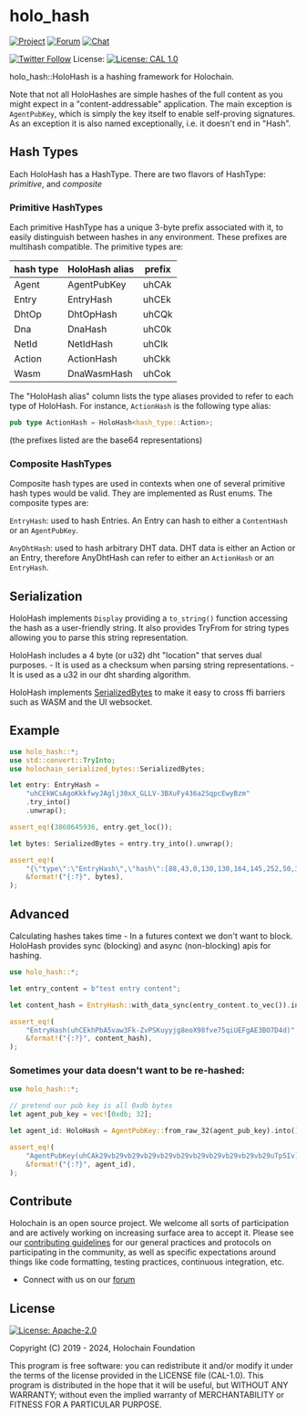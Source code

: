 # holo_hash

[![Project](https://img.shields.io/badge/project-holochain-blue.svg?style=flat-square)](http://holochain.org/)
[![Forum](https://img.shields.io/badge/chat-forum%2eholochain%2enet-blue.svg?style=flat-square)](https://forum.holochain.org)
[![Chat](https://img.shields.io/badge/chat-chat%2eholochain%2enet-blue.svg?style=flat-square)](https://chat.holochain.org)

[![Twitter Follow](https://img.shields.io/twitter/follow/holochain.svg?style=social&label=Follow)](https://twitter.com/holochain)
License: [![License: CAL 1.0](https://img.shields.io/badge/License-CAL%201.0-blue.svg)](https://github.com/holochain/cryptographic-autonomy-license)

holo_hash::HoloHash is a hashing framework for Holochain.

Note that not all HoloHashes are simple hashes of the full content as you might expect in a "content-addressable" application. The main exception is `AgentPubKey`, which is simply the key itself to enable self-proving signatures. As an exception it is also named exceptionally, i.e. it doesn't end in "Hash".

## Hash Types

Each HoloHash has a HashType. There are two flavors of HashType: *primitive*, and *composite*

### Primitive HashTypes

Each primitive HashType has a unique 3-byte prefix associated with it, to easily distinguish between hashes in any environment. These prefixes are multihash compatible. The primitive types are:

| hash type | HoloHash alias | prefix |
|-----------|----------------|--------|
| Agent     | AgentPubKey    | uhCAk  |
| Entry     | EntryHash      | uhCEk  |
| DhtOp     | DhtOpHash      | uhCQk  |
| Dna       | DnaHash        | uhC0k  |
| NetId     | NetIdHash      | uhCIk  |
| Action    | ActionHash     | uhCkk  |
| Wasm      | DnaWasmHash    | uhCok  |

The "HoloHash alias" column lists the type aliases provided to refer to each type of HoloHash. For instance, `ActionHash` is the following type alias:

```rust
pub type ActionHash = HoloHash<hash_type::Action>;
```

(the prefixes listed are the base64 representations)

### Composite HashTypes

Composite hash types are used in contexts when one of several primitive hash types would be valid. They are implemented as Rust enums. The composite types are:

`EntryHash`: used to hash Entries. An Entry can hash to either a `ContentHash` or an `AgentPubKey`.

`AnyDhtHash`: used to hash arbitrary DHT data. DHT data is either an Action or an Entry, therefore AnyDhtHash can refer to either an `ActionHash` or an `EntryHash`.

## Serialization

HoloHash implements `Display` providing a `to_string()` function accessing the hash as a user-friendly string. It also provides TryFrom for string types allowing you to parse this string representation.

HoloHash includes a 4 byte (or u32) dht "location" that serves dual purposes. - It is used as a checksum when parsing string representations. - It is used as a u32 in our dht sharding algorithm.

HoloHash implements [SerializedBytes](https://lib.rs/crates/holochain_serialized_bytes) to make it easy to cross ffi barriers such as WASM and the UI websocket.

## Example

```rust
use holo_hash::*;
use std::convert::TryInto;
use holochain_serialized_bytes::SerializedBytes;

let entry: EntryHash =
    "uhCEkWCsAgoKkkfwyJAglj30xX_GLLV-3BXuFy436a2SqpcEwyBzm"
    .try_into()
    .unwrap();

assert_eq!(3860645936, entry.get_loc());

let bytes: SerializedBytes = entry.try_into().unwrap();

assert_eq!(
    "{\"type\":\"EntryHash\",\"hash\":[88,43,0,130,130,164,145,252,50,36,8,37,143,125,49,95,241,139,45,95,183,5,123,133,203,141,250,107,100,170,165,193,48,200,28,230]}",
    &format!("{:?}", bytes),
);
```

## Advanced

Calculating hashes takes time - In a futures context we don't want to block. HoloHash provides sync (blocking) and async (non-blocking) apis for hashing.

```rust
use holo_hash::*;

let entry_content = b"test entry content";

let content_hash = EntryHash::with_data_sync(entry_content.to_vec()).into();

assert_eq!(
    "EntryHash(uhCEkhPbA5vaw3Fk-ZvPSKuyyjg8eoX98fve75qiUEFgAE3BO7D4d)",
    &format!("{:?}", content_hash),
);
```

### Sometimes your data doesn't want to be re-hashed:

```rust
use holo_hash::*;

// pretend our pub key is all 0xdb bytes
let agent_pub_key = vec![0xdb; 32];

let agent_id: HoloHash = AgentPubKey::from_raw_32(agent_pub_key).into();

assert_eq!(
    "AgentPubKey(uhCAk29vb29vb29vb29vb29vb29vb29vb29vb29vb29vb29uTp5Iv)",
    &format!("{:?}", agent_id),
);
```

## Contribute
Holochain is an open source project.  We welcome all sorts of participation and are actively working on increasing surface area to accept it.  Please see our [contributing guidelines](/CONTRIBUTING.md) for our general practices and protocols on participating in the community, as well as specific expectations around things like code formatting, testing practices, continuous integration, etc.

* Connect with us on our [forum](https://forum.holochain.org)

## License
[![License: Apache-2.0](https://img.shields.io/badge/License-Apache%202.0-blue.svg)](https://www.apache.org/licenses/LICENSE-2.0)

Copyright (C) 2019 - 2024, Holochain Foundation

This program is free software: you can redistribute it and/or modify it under the terms of the license
provided in the LICENSE file (CAL-1.0).  This program is distributed in the hope that it will be useful,
but WITHOUT ANY WARRANTY; without even the implied warranty of MERCHANTABILITY or FITNESS FOR A PARTICULAR
PURPOSE.
